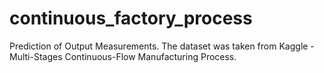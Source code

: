 # continuous_factory_process
Prediction of Output Measurements.
The dataset was taken from Kaggle - Multi-Stages Continuous-Flow Manufacturing Process.
